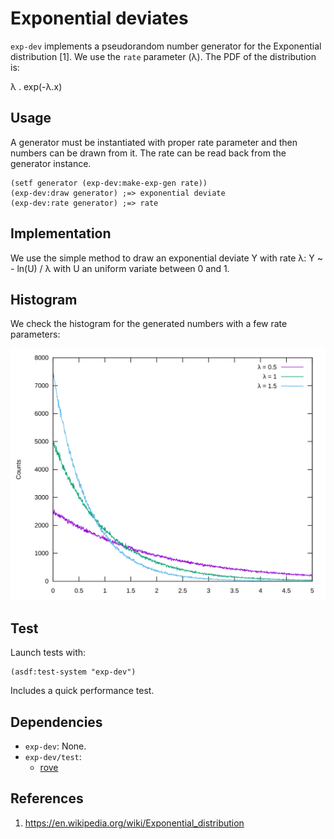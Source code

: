 # Exponential deviates
`exp-dev` implements a pseudorandom number generator for the Exponential
distribution [1]. We use the `rate` parameter (λ). The PDF of the distribution
is:

λ . exp(-λ.x)

## Usage
A generator must be instantiated with proper rate parameter and then
numbers can be drawn from it. The rate can be read back from the generator
instance.

```common-lisp
(setf generator (exp-dev:make-exp-gen rate))
(exp-dev:draw generator) ;=> exponential deviate
(exp-dev:rate generator) ;=> rate
```

## Implementation
We use the simple method to draw an exponential deviate Y with rate λ:
Y ~ - ln(U) / λ with U an uniform variate between 0 and 1.

## Histogram
We check the histogram for the generated numbers with a few rate parameters:

![exp-dev histogram](doc/exp-pdfs.svg)

## Test
Launch tests with:

```common-lisp
(asdf:test-system "exp-dev")
```

Includes a quick performance test.

## Dependencies
* `exp-dev`: None.
* `exp-dev/test`:
  * [rove](https://github.com/fukamachi/rove)

## References
1. https://en.wikipedia.org/wiki/Exponential_distribution
